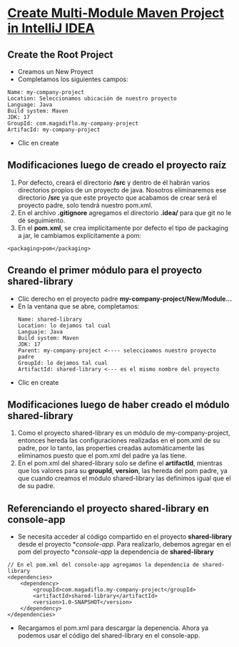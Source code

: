 # [Create Multi-Module Maven Project in IntelliJ IDEA](https://www.youtube.com/watch?v=XqC1zeFdxMs)

## Create the Root Project
- Creamos un New Proyect
- Completamos los siguientes campos:
 ```
Name: my-company-project
Location: Seleccionamos ubicación de nuestro proyecto
Language: Java
Build system: Maven
JDK: 17
GroupId: com.magadiflo.my-company-project
ArtifacId: my-company-project
 ```
- Clic en create

## Modificaciones luego de creado el proyecto raíz
1. Por defecto, creará el directorio **/src** y dentro de él habrán varios directorios propios de
  un proyecto de java. Nosotros eliminaremos ese directorio **/src** ya que este proyecto que
  acabamos de crear será el proyecto padre, solo tendrá nuestro pom.xml.
2. En el archivo **.gitignore** agregamos el directorio **.idea/** para que git no le dé seguimiento.
3. En el **pom.xml**, se crea implícitamente por defecto el tipo de packaging a jar, le cambiamos explícitamente a pom:
  ````   
  <packaging>pom</packaging>
  ````
## Creando el primer módulo para el proyecto shared-library
- Clic derecho en el proyecto padre **my-company-project/New/Module...**
- En la ventana que se abre, completamos:
  ````
  Name: shared-library
  Location: lo dejamos tal cual
  Languaje: Java
  Build system: Maven
  JDK: 17
  Parent: my-company-project <---- seleccioamos nuestro proyecto padre
  GroupId: lo dejamos tal cual
  ArtifactId: shared-library <--- es el mismo nombre del proyecto
  ````
- Clic en create

## Modificaciones luego de haber creado el módulo shared-library
1. Como el proyecto shared-library es un módulo de my-company-project, entonces hereda las configuraciones realizadas en el pom.xml de su padre,
   por lo tanto, las properties creadas automáticamente las eliminamos puesto que el pom.xml del padre ya las tiene.
2. En el pom.xml del shared-library solo se define el **artifactId**, mientras que los
   valores para su **groupId**, **version**, las hereda del pom padre, ya que cuando creamos el módulo shared-library las definimos
   igual que el de su padre.

## Referenciando el proyecto shared-library en console-app
- Se necesita acceder al código compartido en el proyecto **shared-library** desde el proyecto **console-app*.
Para realizarlo, debemos agregar en el pom del proyecto **console-app* la dependencia de **shared-library**
````
// En el pom.xml del console-app agregamos la dependencia de shared-library
<dependencies>
    <dependency>
        <groupId>com.magadiflo.my-company-project</groupId>
        <artifactId>shared-library</artifactId>
        <version>1.0-SNAPSHOT</version>
    </dependency>
</dependencies>
````
- Recargamos el pom.xml para descargar la depenencia. Ahora ya podemos usar
el código del shared-library en el console-app.